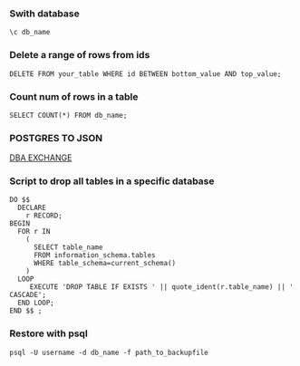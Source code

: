 ### Swith database

```
\c db_name
```

### Delete a range of rows from ids

```
DELETE FROM your_table WHERE id BETWEEN bottom_value AND top_value;
```
### Count num of rows in a table

```
SELECT COUNT(*) FROM db_name;
```
### POSTGRES TO JSON
[DBA EXCHANGE](https://dba.stackexchange.com/questions/90482/export-postgres-table-as-json)

### Script to drop all tables in a specific database
```
DO $$ 
  DECLARE 
    r RECORD;
BEGIN
  FOR r IN 
    (
      SELECT table_name 
      FROM information_schema.tables 
      WHERE table_schema=current_schema()
    ) 
  LOOP
     EXECUTE 'DROP TABLE IF EXISTS ' || quote_ident(r.table_name) || ' CASCADE';
  END LOOP;
END $$ ;
```
### Restore with psql
```
psql -U username -d db_name -f path_to_backupfile
```
